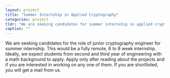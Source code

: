 ```yaml
---
layout: project
title: "Summer Internship in Applied Cryptography"
categories: project
tldr: "We are seeking candidates for summer internship in applied cryptography engineering. Click to know more."
caption: ""
---
```


We are seeking candidates for the role of junior cryptography engineer for summer internship. 
This would be a fully remote, 6 to 8 week internship. 
Ideally, we expect students from second and third year of engineering with a math background to apply.
Apply only after reading about the projects and if you are interested in working on any one of them.
If you are shortlisted, you will get a mail from us.

<object data="{{ site.baseurl }}/assets/pdfs/intern-projects-summer-2021.pdf" width="100%" height="1050" type='application/pdf'>
</object>